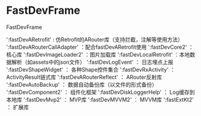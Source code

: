 # FastDevFrame
FastDevFrame

':fastDevARetrofit' : 仿Retrofit的ARouter库（支持拦截，注解等使用方法）
':fastDevARouterCallAdapter' ：配合fastDevARetrofit使用
':fastDevCore2' ：核心库
':fastDevImageLoader2' ：图片加载库
':fastDevLocalRetrofit' ：本地数据解析（如assets中的json文件）
':fastDevLogEvent' ： 日志埋点上报
':fastDevShapeWidget' ： 各种Shape控件集合
':fastDevRxActivity' ：ActivityResult链式库
':fastDevARouterReflect' ： ARouter反射库
':fastDevAutoBackup' ： 数据自动备份库（以文件的形式备份）
':fastDevComponent2' ： 组件化框架
':fastDevDiskLoggerHelp' ： Log缓存到本地库
':fastDevMvp2' ： MVP库
':fastDevMVVM2' ： MVVM库
':fastExtKt2' ： 扩展库
